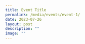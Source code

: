 ```yaml
---
title: Event Title
permalink: /media/events/event-1/
date: 2023-07-26
layout: post
description: ""
image: ""
---
```

